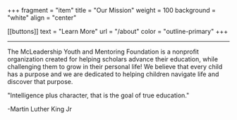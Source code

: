 +++
fragment = "item"
title = "Our Mission"
weight = 100
background = "white"
align = "center"

[[buttons]]
  text = "Learn More"
  url = "/about"
  color = "outline-primary"
+++

***
The McLeadership Youth and Mentoring Foundation is a nonprofit organization created for helping scholars advance their education, while challenging them to grow in their personal life! We believe that every child has a purpose and we are dedicated to helping children navigate life and discover that purpose.

 "Intelligence plus character, that is the goal of true education." 
 
-Martin Luther King Jr